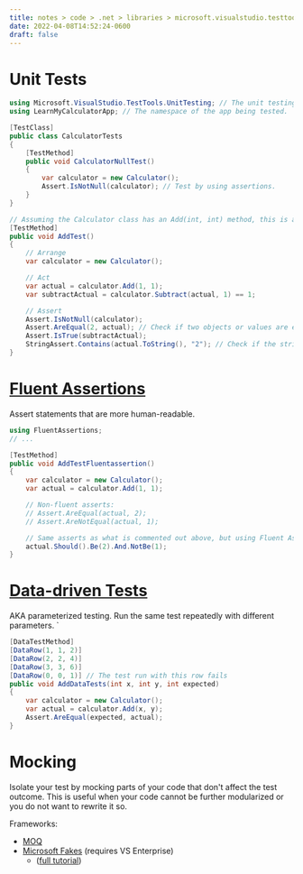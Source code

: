 ```yaml
---
title: notes > code > .net > libraries > microsoft.visualstudio.testtools
date: 2022-04-08T14:52:24-0600
draft: false
---
```


# Unit Tests
```cs
using Microsoft.VisualStudio.TestTools.UnitTesting; // The unit testing framework.
using LearnMyCalculatorApp; // The namespace of the app being tested.

[TestClass]
public class CalculatorTests
{
    [TestMethod]
    public void CalculatorNullTest()
    {
        var calculator = new Calculator();
        Assert.IsNotNull(calculator); // Test by using assertions.
    }
}

// Assuming the Calculator class has an Add(int, int) method, this is a test for it:
[TestMethod]
public void AddTest()
{
    // Arrange
    var calculator = new Calculator();

    // Act
    var actual = calculator.Add(1, 1);
    var subtractActual = calculator.Subtract(actual, 1) == 1;

    // Assert
    Assert.IsNotNull(calculator);
    Assert.AreEqual(2, actual); // Check if two objects or values are equal.
    Assert.IsTrue(subtractActual);
    StringAssert.Contains(actual.ToString(), "2"); // Check if the string contains the substring.
}
```

# [Fluent Assertions](https://fluentassertions.com/)
Assert statements that are more human-readable.

```cs
using FluentAssertions;
// ...

[TestMethod]
public void AddTestFluentassertion()
{
    var calculator = new Calculator();
    var actual = calculator.Add(1, 1);

    // Non-fluent asserts:
    // Assert.AreEqual(actual, 2);
    // Assert.AreNotEqual(actual, 1);

    // Same asserts as what is commented out above, but using Fluent Assertions
    actual.Should().Be(2).And.NotBe(1);
}
```

# [Data-driven Tests](https://docs.microsoft.com/en-us/visualstudio/test/how-to-create-a-data-driven-unit-test)
AKA parameterized testing. Run the same test repeatedly with different parameters.
`
```cs
[DataTestMethod]
[DataRow(1, 1, 2)]
[DataRow(2, 2, 4)]
[DataRow(3, 3, 6)]
[DataRow(0, 0, 1)] // The test run with this row fails
public void AddDataTests(int x, int y, int expected)
{
    var calculator = new Calculator();
    var actual = calculator.Add(x, y);
    Assert.AreEqual(expected, actual);
}
```

# Mocking
Isolate your test by mocking parts of your code that don't affect the test outcome. This is useful when your code cannot be further modularized or you do not want to rewrite it so.

Frameworks: 
- [MOQ](https://github.com/Moq/moq4/wiki/Quickstart)
- [Microsoft Fakes](https://docs.microsoft.com/en-us/visualstudio/test/isolating-code-under-test-with-microsoft-fakes) (requires VS Enterprise) 
  - ([full tutorial](https://docs.microsoft.com/en-us/visualstudio/test/using-stubs-to-isolate-parts-of-your-application-from-each-other-for-unit-testing))
